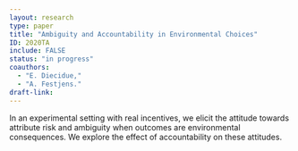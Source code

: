 ```yaml
---
layout: research
type: paper
title: "Ambiguity and Accountability in Environmental Choices"
ID: 2020TA
include: FALSE
status: "in progress"
coauthors:
  - "E. Diecidue,"
  - "A. Festjens."
draft-link:
---
```


In an experimental setting with real incentives, we elicit the attitude towards attribute risk and ambiguity when outcomes are environmental consequences. We explore the effect of accountability on these attitudes.
